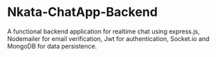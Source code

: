 # Nkata-ChatApp-Backend
A functional backend application for realtime chat using express.js, Nodemailer for email verification, Jwt for authentication, Socket.io and MongoDB for data persistence.
